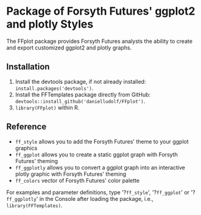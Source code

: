 # Package of Forsyth Futures' ggplot2 and plotly Styles

The FFplot package provides Forsyth Futures analysts the ability to create and export customized ggplot2 and plotly graphs.

## Installation

1. Install the devtools package, if not already installed: `install.packages('devtools')`.
2. Install the FFTemplates package directly from GitHub: `devtools::install_github('danielludolf/FFplot')`.
3. `library(FFplot)` within R.

## Reference

* `ff_style` allows you to add the Forsyth Futures' theme to your ggplot graphics
* `ff_ggplot` allows you to create a static ggplot graph with Forsyth Futures' theming
* `ff_ggplotly` allows you to convert a ggplot graph into an interactive plotly graphic with Forsyth Futures' theming
* `ff_colors` vector of Forsyth Futures' color palette

For examples and parameter definitions, type '?`ff_style`', '?`ff_ggplot`' or '?`ff_ggplotly`' in the Console after loading the package, i.e., `library(FFTemplates)`.
